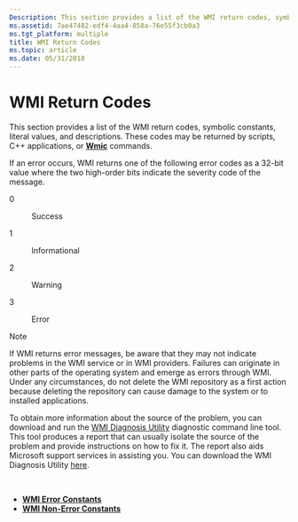```yaml
---
Description: This section provides a list of the WMI return codes, symbolic constants, literal values, and descriptions. These codes may be returned by scripts, C++ applications, or Wmic commands.
ms.assetid: 7ae47482-edf4-4aa4-858a-76e55f3cb0a3
ms.tgt_platform: multiple
title: WMI Return Codes
ms.topic: article
ms.date: 05/31/2018
---
```


# WMI Return Codes

This section provides a list of the WMI return codes, symbolic constants, literal values, and descriptions. These codes may be returned by scripts, C++ applications, or [**Wmic**](wmic.md) commands.

If an error occurs, WMI returns one of the following error codes as a 32-bit value where the two high-order bits indicate the severity code of the message.

<dl> <dt>

<span id="0"></span>0
</dt> <dd>

Success

</dd> <dt>

<span id="1"></span>1
</dt> <dd>

Informational

</dd> <dt>

<span id="2"></span>2
</dt> <dd>

Warning

</dd> <dt>

<span id="3"></span>3
</dt> <dd>

Error

</dd> </dl>

> [!Note]
>
> If WMI returns error messages, be aware that they may not indicate problems in the WMI service or in WMI providers. Failures can originate in other parts of the operating system and emerge as errors through WMI. Under any circumstances, do not delete the WMI repository as a first action because deleting the repository can cause damage to the system or to installed applications.
>
> To obtain more information about the source of the problem, you can download and run the [WMI Diagnosis Utility](https://go.microsoft.com/fwlink/p/?linkid=84435) diagnostic command line tool. This tool produces a report that can usually isolate the source of the problem and provide instructions on how to fix it. The report also aids Microsoft support services in assisting you. You can download the WMI Diagnosis Utility [here](https://go.microsoft.com/fwlink/p/?linkid=84419).

 

-   [**WMI Error Constants**](wmi-error-constants.md)
-   [**WMI Non-Error Constants**](wmi-non-error-constants.md)

 

 



